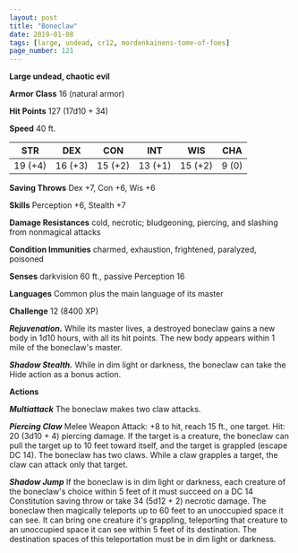 ```yaml
---
layout: post
title: "Boneclaw"
date: 2019-01-08
tags: [large, undead, cr12, mordenkainens-tome-of-foes]
page_number: 121
---
```


**Large undead, chaotic evil**

**Armor Class** 16 (natural armor)

**Hit Points** 127  (17d10 + 34)

**Speed** 40 ft.

|   STR   |   DEX   |   CON   |   INT   |   WIS   |   CHA   |
|:-------:|:-------:|:-------:|:-------:|:-------:|:-------:|
| 19 (+4) | 16 (+3) | 15 (+2) | 13 (+1) | 15 (+2) | 9 (0) |

**Saving Throws** Dex +7, Con +6, Wis +6

**Skills** Perception +6, Stealth +7

**Damage Resistances** cold, necrotic; bludgeoning, piercing, and slashing from nonmagical attacks

**Condition Immunities** charmed, exhaustion, frightened, paralyzed, poisoned

**Senses** darkvision 60 ft., passive Perception 16

**Languages** Common plus the main language of its master

**Challenge** 12 (8400 XP)

***Rejuvenation.*** While its master lives, a destroyed boneclaw gains a new body in 1d10 hours, with all its hit points. The new body appears within 1 mile of the boneclaw's master.

***Shadow Stealth.*** While in dim light or darkness, the boneclaw can take the Hide action as a bonus action.

**Actions**

***Multiattack*** The boneclaw makes two claw attacks.

***Piercing Claw*** Melee Weapon Attack: +8 to hit, reach 15 ft., one target. Hit: 20 (3d10 + 4) piercing damage. If the target is a creature, the boneclaw can pull the target up to 10 feet toward itself, and the target is grappled (escape DC 14). The boneclaw has two claws. While a claw grapples a target, the claw can attack only that target.

***Shadow Jump*** If the boneclaw is in dim light or darkness, each creature of the boneclaw's choice within 5 feet of it must succeed on a DC 14 Constitution saving throw or take 34 (5d12 + 2) necrotic damage.
The boneclaw then magically teleports up to 60 feet to an unoccupied space it can see. It can bring one creature it's grappling, teleporting that creature to an unoccupied space it can see within 5 feet of its destination. The destination spaces of this teleportation must be in dim light or darkness.
